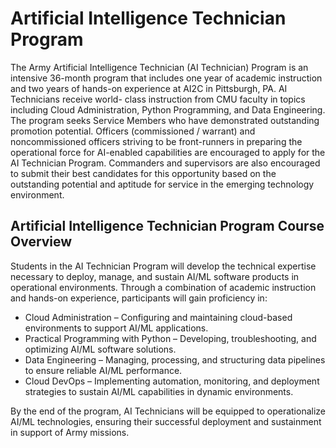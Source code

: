# Artificial Intelligence Technician Program

The Army Artificial Intelligence Technician (AI Technician) Program is
an intensive 36-month program that includes one year of academic instruction and two
years of hands-on experience at AI2C in Pittsburgh, PA. AI Technicians receive world-
class instruction from CMU faculty in topics including Cloud Administration, Python 
Programming, and Data Engineering. The program seeks Service Members who have 
demonstrated outstanding promotion potential. Officers (commissioned / warrant) and 
noncommissioned officers striving to be front-runners in preparing the operational
force for AI-enabled capabilities are encouraged to apply for the AI Technician
Program. Commanders and supervisors are also encouraged to submit their best
candidates for this opportunity based on the outstanding potential and aptitude for
service in the emerging technology environment.

## Artificial Intelligence Technician Program Course Overview

Students in the AI Technician Program will develop the technical expertise necessary to deploy, manage, and sustain AI/ML software products in operational environments. Through a combination of academic instruction and hands-on experience, participants will gain proficiency in:

- Cloud Administration – Configuring and maintaining cloud-based environments to support AI/ML applications.
- Practical Programming with Python – Developing, troubleshooting, and optimizing AI/ML software solutions.
- Data Engineering – Managing, processing, and structuring data pipelines to ensure reliable AI/ML performance.
- Cloud DevOps – Implementing automation, monitoring, and deployment strategies to sustain AI/ML capabilities in dynamic environments.

By the end of the program, AI Technicians will be equipped to operationalize AI/ML technologies, ensuring their successful deployment and sustainment in support of Army missions.
